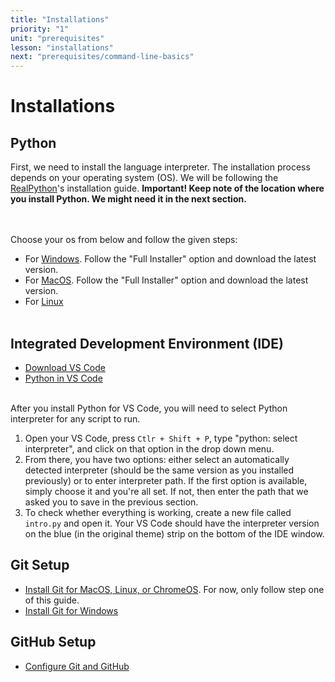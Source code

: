 ```yaml
---
title: "Installations"
priority: "1"
unit: "prerequisites"
lesson: "installations"
next: "prerequisites/command-line-basics"
---
```


# Installations

## Python

First, we need to install the language interpreter. The installation process depends on your operating system (OS). We will be following the [RealPython](https://realpython.com)'s installation guide. <b>Important! Keep note of the location where you install Python. We might need it in the next section.</b>

<br><br>
Choose your os from below and follow the given steps:

- For [Windows](https://realpython.com/installing-python/#how-to-install-python-on-windows). Follow the "Full Installer" option and download the latest version.
- For [MacOS](https://realpython.com/installing-python/#how-to-install-python-on-macos). Follow the "Full Installer" option and download the latest version.
- For [Linux](https://realpython.com/installing-python/#how-to-install-python-on-linux)
  <br><br>

## Integrated Development Environment (IDE)

- [Download VS Code](https://code.visualstudio.com/)
- [Python in VS Code](https://marketplace.visualstudio.com/items?itemName=ms-python.python)
  <br><br>

After you install Python for VS Code, you will need to select Python interpreter for any script to run.

1. Open your VS Code, press `Ctlr + Shift + P`, type "python: select interpreter", and click on that option in the drop down menu.
2. From there, you have two options: either select an automatically detected interpreter (should be the same version as you installed previously) or to enter interpreter path. If the first option is available, simply choose it and you're all set. If not, then enter the path that we asked you to save in the previous section.
3. To check whether everything is working, create a new file called `intro.py` and open it. Your VS Code should have the interpreter version on the blue (in the original theme) strip on the bottom of the IDE window.

## Git Setup

- [Install Git for MacOS, Linux, or ChromeOS](https://www.theodinproject.com/lessons/foundations-setting-up-git). For now, only follow step one of this guide.
- [Install Git for Windows](https://www.simplilearn.com/tutorials/git-tutorial/git-installation-on-windows)

## GitHub Setup

- [Configure Git and GitHub](https://www.theodinproject.com/lessons/foundations-setting-up-git#step-2-configure-git-and-github)
